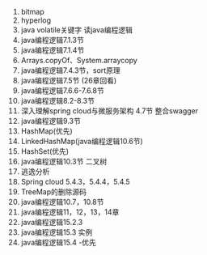 1. bitmap
2. hyperlog
3. java volatile关键字 读java编程逻辑
4. java编程逻辑7.1.3节
5. java编程逻辑7.1.4节
6. Arrays.copyOf、System.arraycopy
7. java编程逻辑7.4.3节，sort原理
8. java编程逻辑7.5节 (26章回看)
9. java编程逻辑7.6.6-7.6.8节
10. java编程逻辑8.2-8.3节
11. 深入理解spring cloud与微服务架构 4.7节 整合swagger
12. java编程逻辑9.3节
13. HashMap(优先)
14. LinkedHashMap(java编程逻辑10.6节)
15. HashSet(优先)
16. java编程逻辑10.3节 二叉树
17. 逃逸分析
18. Spring cloud 5.4.3，5.4.4，5.4.5
19. TreeMap的删除源码
20. java编程逻辑10.7，10.8节
21. java编程逻辑11，12，13，14章
22. java编程逻辑15.2.3
23. java编程逻辑15.3 实例
24. java编程逻辑15.4 -优先